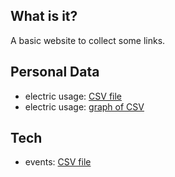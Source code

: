 
## What is it?
A basic website to collect some links.

## Personal Data
* electric usage: [CSV file](https://github.com/codetojoy/self/blob/master/personal/electric.csv)
* electric usage: [graph of CSV](https://cdn.rawgit.com/codetojoy/self/master/personal/electric.html)

## Tech
* events: [CSV file](https://github.com/codetojoy/self/blob/master/tech/events.csv)
